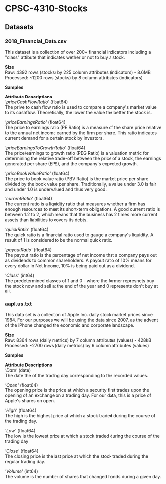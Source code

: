 # **CPSC-4310-Stocks** # 

## **Datasets** ##
### **2018_Financial_Data.csv** ###
This dataset is a collection of over 200+ financial indicators including a "class" attibute that indicates wether or not to buy a stock.    

**Size**    
Raw: 4392 rows (stocks) by 225 column attributes (indicators) - 8.6MB     
Processed: ~1200 rows (stocks) by 8 column attributes (indicators)  

**Samples**

**Attribute Descriptions**    
_'priceCashFlowRatio'_ (float64)      
The prive to cash flow ratio is used to compare a company's market value to its cashflow. Theoretically, the lower the value the better the stock is.

_'priceEarningsRatio'_ (float64)          
The price to earnings ratio (PE Ratio) is a measure of the share price relative to the annual net income earned by the firm per share. This ratio indicates current demand for a certain stock by investors.

_'priceEarningsToGrowthRatio'_ (float64)        
The price/earnings to growth ratio (PEG Ratio) is a valuation metric for determining the relative trade-off between the price of a stock, the earnings generated per share (EPS), and the company's expected growth.

_'priceBookValueRatio'_ (float64)         
The price to book value ratio (PBV Ratio) is the market price per share divided by the book value per share. Traditionally, a value under 3.0 is fair and under 1.0 is undervalued and thus very good.

_'currentRatio'_ (float64)          
The current ratio is a liquidity ratio that measures whether a firm has enough resources to meet its short-term obligations. A good current ratio is between 1.2 to 2, which means that the business has 2 times more current assets than liabilities to covers its debts.

_'quickRatio'_ (float64)         
The quick ratio is a financial ratio used to gauge a company's liquidity. A result of 1 is considered to be the normal quick ratio. 

_'payoutRatio'_ (float64)           
The payout ratio is the percentage of net income that a company pays out as dividends to common shareholders. A payout ratio of 10% means for every dollar in Net Income, 10% is being paid out as a dividend. 

_'Class'_ (int64)         
The predetermined classes of 1 and 0 - where the former represnets buy the stock now and sell at the end of the year and 0 represents don't buy at all. 

### **aapl.us.txt** ###
This data set is a collection of Apple Inc. daily stock market prices since 1984. For our purposes we will be using the data since 2007, as the advent of the iPhone changed the economic and corporate landscape. 

**Size**      
Raw: 8364 rows (daily metrics) by 7 column attributes (values) - 428kB    
Processed: ~2700 rows (daily metrics) by 6 column attributes (values)   

**Samples**

**Attribute Descriptions**    
_'Date'_ (date)             
The date the of the trading day corresponding to the recorded values.  

_'Open'_ (float64)             
The opening price is the price at which a security first trades upon the opening of an exchange on a trading day. For our data, this is a price of Apple's shares on open. 

_'High'_ (float64)      
The high is the highest price at which a stock traded during the course of the trading day.

_'Low'_ (float64)            
The low is the lowest price at which a stock traded during the course of the trading day

_'Close'_ (float64)            
The closing price is the last price at which the stock traded during the regular trading day.

_'Volume'_ (int64)        
The volume is the number of shares that changed hands during a given day.
